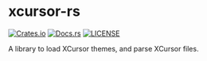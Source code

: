 # xcursor-rs

[![Crates.io](https://img.shields.io/crates/v/xcursor)](https://crates.io/crates/xcursor)
[![Docs.rs](https://docs.rs/xcursor/badge.svg)](https://docs.rs/xcursor/)
[![LICENSE](https://img.shields.io/badge/license-MIT-blue.svg)](LICENSE)

A library to load XCursor themes, and parse XCursor files.

